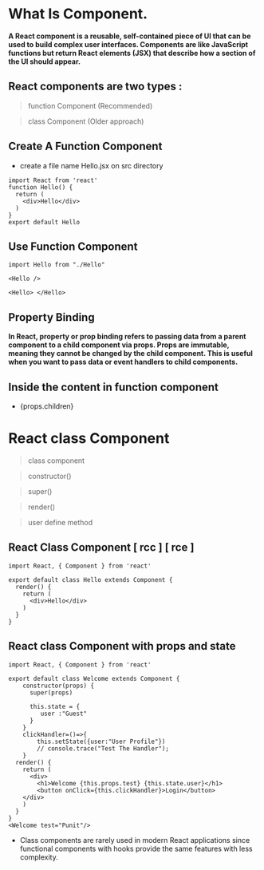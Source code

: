 # What Is Component.

**A React component is a reusable, self-contained piece of UI that can be used to build complex user interfaces. Components are like JavaScript functions but return React elements (JSX) that describe how a section of the UI should appear.**

## React components are two types :

> function Component (Recommended)

> class Component (Older approach)

## Create A Function Component 

- create a file name Hello.jsx on src directory 

```
import React from 'react'
function Hello() {
  return (
    <div>Hello</div>
  )
}
export default Hello

```

## Use Function Component

```
import Hello from "./Hello"

<Hello />

<Hello> </Hello>

```


## Property Binding 

**In React, property or prop binding refers to passing data from a parent component to a child component via props. Props are immutable, meaning they cannot be changed by the child component. This is useful when you want to pass data or event handlers to child components.**

## Inside the content in function component

- {props.children}






# React class Component

> class component

> constructor()

> super() 

> render()

> user define method

## React Class Component [ rcc ] [ rce ]

```
import React, { Component } from 'react'

export default class Hello extends Component {
  render() {
    return (
      <div>Hello</div>
    )
  }
}
```

## React class Component with props and state

```
import React, { Component } from 'react'

export default class Welcome extends Component {
    constructor(props) {
      super(props)
    
      this.state = {
         user :"Guest"
      }
    }
    clickHandler=()=>{
        this.setState({user:"User Profile"})
        // console.trace("Test The Handler");
    }
  render() {
    return (
      <div>
        <h1>Welcome {this.props.test} {this.state.user}</h1>
        <button onClick={this.clickHandler}>Login</button>
    </div>
    )
  }
}
<Welcome test="Punit"/>
```

-  Class components are rarely used in modern React applications since functional components with hooks provide the same features with less complexity.



